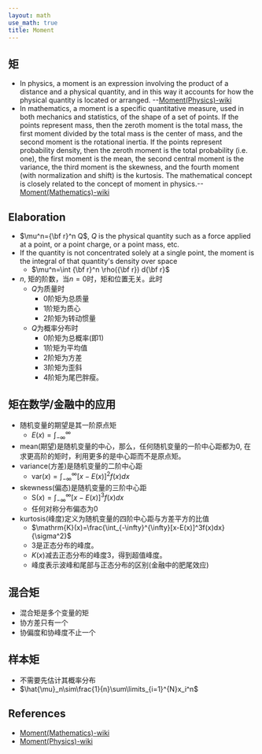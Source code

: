 ```yaml
---
layout: math
use_math: true
title: Moment
---
```


## 矩

- In physics, a moment is an expression involving the product of a distance and a physical quantity, and in this way it accounts for how the physical quantity is located or arranged.
  --[Moment(Physics)-wiki](https://en.wikipedia.org/wiki/Moment_(physics))
- In mathematics, a moment is a specific quantitative measure, used in both mechanics and statistics, of the shape of a set of points.
If the points represent mass, then the zeroth moment is the total mass, the first moment divided by the total mass is the center of mass, and the second moment is the rotational inertia.
If the points represent probability density, then the zeroth moment is the total probability (i.e. one), the first moment is the mean, the second central moment is the variance, 
the third moment is the skewness, and the fourth moment (with normalization and shift) is the kurtosis.
The mathematical concept is closely related to the concept of moment in physics.--[Moment(Mathematics)-wiki](https://en.wikipedia.org/wiki/Moment_(mathematics))

## Elaboration

- $\mu^n={\bf r}^n Q$, $Q$ is the physical quantity such as a force applied at a point, or a point charge, or a point mass, etc.
- If the quantity is not concentrated solely at a single point, the moment is the integral of that quantity's density over space
  - $\mu^n=\int {\bf r}^n \rho({\bf r}) d{\bf r}$
- $n$, 矩的阶数，当$n=0$时，矩和位置无关。此时
  - $Q$为质量时
    - 0阶矩为总质量
    - 1阶矩为质心
    - 2阶矩为转动惯量
  - $Q$为概率分布时
    - 0阶矩为总概率(即1)
	- 1阶矩为平均值
	- 2阶矩为方差
	- 3阶矩为歪斜
	- 4阶矩为尾巴胖瘦。

## 矩在数学/金融中的应用

- 随机变量的期望是其一阶原点矩
  - $E(x)=\int_{-\infty}^{\infty}$
- mean(期望)是随机变量的中心，那么，任何随机变量的一阶中心距都为0, 在求更高阶的矩时，利用更多的是中心距而不是原点矩。
- variance(方差)是随机变量的二阶中心距
  - $\mathrm{var}(x)=\int_{-\infty}^{\infty}[x-E(x)]^2f(x)dx$
- skewness(偏态)是随机变量的三阶中心距
  - $\mathrm{S}(x)=\int_{-\infty}^{\infty}[x-E(x)]^3f(x)dx$
  - 任何对称分布偏态为0
- kurtosis(峰度)定义为随机变量的四阶中心距与方差平方的比值
  - $\mathrm{K}(x)=\frac{\int_{-\infty}^{\infty}[x-E(x)]^3f(x)dx}{\sigma^2}$
  - 3是正态分布的峰度。
  - $K(x)$减去正态分布的峰度3，得到超值峰度。
  - 峰度表示波峰和尾部与正态分布的区别(金融中的肥尾效应)

## 混合矩

- 混合矩是多个变量的矩
- 协方差只有一个
- 协偏度和协峰度不止一个

## 样本矩

- 不需要先估计其概率分布
- $\hat{\mu}_n\sim\frac{1}{n}\sum\limits_{i=1}^{N}x_i^n$

## References
- [Moment(Mathematics)-wiki](https://en.wikipedia.org/wiki/Moment_(mathematics))
- [Moment(Physics)-wiki](https://en.wikipedia.org/wiki/Moment_(physics))
